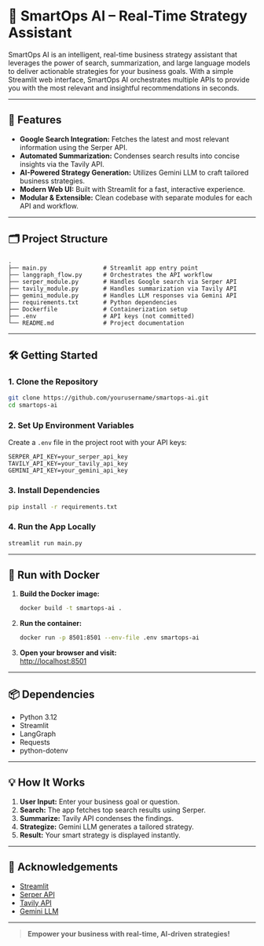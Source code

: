 # 🤖 SmartOps AI – Real-Time Strategy Assistant

SmartOps AI is an intelligent, real-time business strategy assistant that leverages the power of search, summarization, and large language models to deliver actionable strategies for your business goals. With a simple Streamlit web interface, SmartOps AI orchestrates multiple APIs to provide you with the most relevant and insightful recommendations in seconds.

---

## 🚀 Features

- **Google Search Integration:** Fetches the latest and most relevant information using the Serper API.
- **Automated Summarization:** Condenses search results into concise insights via the Tavily API.
- **AI-Powered Strategy Generation:** Utilizes Gemini LLM to craft tailored business strategies.
- **Modern Web UI:** Built with Streamlit for a fast, interactive experience.
- **Modular & Extensible:** Clean codebase with separate modules for each API and workflow.

---

## 🗂️ Project Structure

```
.
├── main.py                # Streamlit app entry point
├── langgraph_flow.py      # Orchestrates the API workflow
├── serper_module.py       # Handles Google search via Serper API
├── tavily_module.py       # Handles summarization via Tavily API
├── gemini_module.py       # Handles LLM responses via Gemini API
├── requirements.txt       # Python dependencies
├── Dockerfile             # Containerization setup
├── .env                   # API keys (not committed)
└── README.md              # Project documentation
```

---

## 🛠️ Getting Started

### 1. Clone the Repository

```bash
git clone https://github.com/yourusername/smartops-ai.git
cd smartops-ai
```

### 2. Set Up Environment Variables

Create a `.env` file in the project root with your API keys:
```
SERPER_API_KEY=your_serper_api_key
TAVILY_API_KEY=your_tavily_api_key
GEMINI_API_KEY=your_gemini_api_key
```

### 3. Install Dependencies

```bash
pip install -r requirements.txt
```

### 4. Run the App Locally

```bash
streamlit run main.py
```

---

## 🐳 Run with Docker

1. **Build the Docker image:**
   ```bash
   docker build -t smartops-ai .
   ```

2. **Run the container:**
   ```bash
   docker run -p 8501:8501 --env-file .env smartops-ai
   ```

3. **Open your browser and visit:**  
   [http://localhost:8501](http://localhost:8501)

---

## 📦 Dependencies

- Python 3.12
- Streamlit
- LangGraph
- Requests
- python-dotenv

---

## 💡 How It Works

1. **User Input:** Enter your business goal or question.
2. **Search:** The app fetches top search results using Serper.
3. **Summarize:** Tavily API condenses the findings.
4. **Strategize:** Gemini LLM generates a tailored strategy.
5. **Result:** Your smart strategy is displayed instantly.

---

## 🙏 Acknowledgements

- [Streamlit](https://streamlit.io/)
- [Serper API](https://serper.dev/)
- [Tavily API](https://tavily.com/)
- [Gemini LLM](https://ai.google.dev/)

---

> **Empower your business with real-time, AI-driven strategies!**